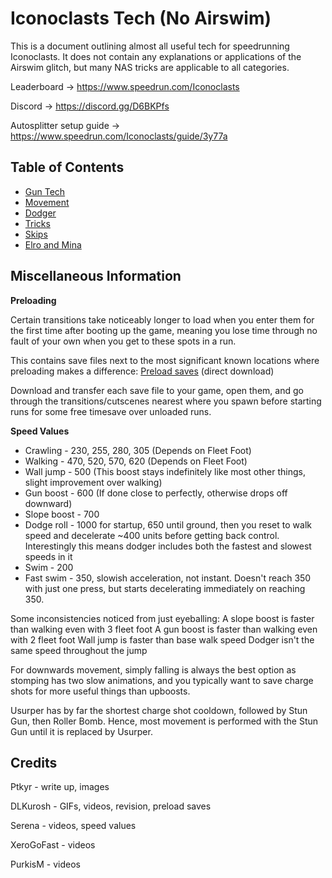 # Iconoclasts Tech (No Airswim)

This is a document outlining almost all useful tech for speedrunning Iconoclasts. It does not contain any explanations or applications of the Airswim glitch, but many NAS tricks are applicable to all categories.

Leaderboard → https://www.speedrun.com/Iconoclasts

Discord → https://discord.gg/D6BKPfs 

Autosplitter setup guide → https://www.speedrun.com/Iconoclasts/guide/3y77a 

## Table of Contents
* [Gun Tech](https://github.com/Ptkyr/Iconoclasts-NAS-Tech/blob/main/guntech.md)
* [Movement](https://github.com/Ptkyr/Iconoclasts-NAS-Tech/blob/main/movement.md)
* [Dodger](https://github.com/Ptkyr/Iconoclasts-NAS-Tech/blob/main/dodger.md)
* [Tricks](https://github.com/Ptkyr/Iconoclasts-NAS-Tech/blob/main/tricks.md)
* [Skips](https://github.com/Ptkyr/Iconoclasts-NAS-Tech/blob/main/skips.md)
* [Elro and Mina](https://github.com/Ptkyr/Iconoclasts-NAS-Tech/blob/main/elroandmina.md)

## Miscellaneous Information
**Preloading**

Certain transitions take noticeably longer to load when you enter them for the first time after booting up the game, meaning you lose time through no fault of your own when you get to these spots in a run.

This contains save files next to the most significant known locations where preloading makes a difference: [Preload saves](https://cdn.discordapp.com/attachments/537723651936485388/572120048530096148/preload.zip) (direct download)

Download and transfer each save file to your game, open them, and go through the transitions/cutscenes nearest where you spawn before starting runs for some free timesave over unloaded runs.

**Speed Values**
* Crawling - 230, 255, 280, 305 (Depends on Fleet Foot)
* Walking - 470, 520, 570, 620 (Depends on Fleet Foot)
* Wall jump - 500 (This boost stays indefinitely like most other things, slight improvement over walking)
* Gun boost - 600 (If done close to perfectly, otherwise drops off downward)
* Slope boost - 700
* Dodge roll - 1000 for startup, 650 until ground, then you reset to walk speed and decelerate ~400 units before getting back control. Interestingly this means dodger includes both the fastest and slowest speeds in it
* Swim - 200
* Fast swim - 350, slowish acceleration, not instant. Doesn't reach 350 with just one press, but starts decelerating immediately on reaching 350.

Some inconsistencies noticed from just eyeballing:
A slope boost is faster than walking even with 3 fleet foot
A gun boost is faster than walking even with 2 fleet foot
Wall jump is faster than base walk speed
Dodger isn't the same speed throughout the jump

For downwards movement, simply falling is always the best option as stomping has two slow animations, and you typically want to save charge shots for more useful things than upboosts.

Usurper has by far the shortest charge shot cooldown, followed by Stun Gun, then Roller Bomb. Hence, most movement is performed with the Stun Gun until it is replaced by Usurper.

## Credits
Ptkyr - write up, images

DLKurosh - GIFs, videos, revision, preload saves

Serena - videos, speed values

XeroGoFast - videos

PurkisM - videos
